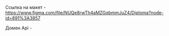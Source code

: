 Ссылка на макет - https://www.figma.com/file/NUQe8rwTh4aMZGqbmmJuZ4/Diploma?node-id=891%3A3857

Домен Api - 
